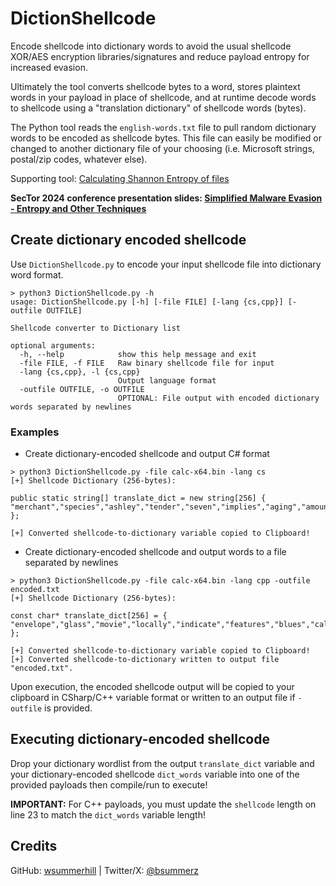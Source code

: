 # DictionShellcode

Encode shellcode into dictionary words to avoid the usual shellcode XOR/AES encryption libraries/signatures and reduce payload entropy for increased evasion.<br />

Ultimately the tool converts shellcode bytes to a word, stores plaintext words in your payload in place of shellcode, and at runtime decode words to shellcode using a "translation dictionary" of shellcode words (bytes).<br />

The Python tool reads the `english-words.txt` file to pull random dictionary words to be encoded as shellcode bytes. This file can easily be modified or changed to another dictionary file of your choosing (i.e. Microsoft strings, postal/zip codes, whatever else).<br />

Supporting tool: [Calculating Shannon Entropy of files](https://gist.github.com/wsummerhill/a5a2068e717b5c290ab345c05ef99fcc)

**SecTor 2024 conference presentation slides: [Simplified Malware Evasion - Entropy and Other Techniques](https://i.blackhat.com/SecTor-2024/Sector-24-Summerhill-SimplifiedMalwareEvasion.pdf)**

## Create dictionary encoded shellcode

Use `DictionShellcode.py` to encode your input shellcode file into dictionary word format.

```
> python3 DictionShellcode.py -h
usage: DictionShellcode.py [-h] [-file FILE] [-lang {cs,cpp}] [-outfile OUTFILE]

Shellcode converter to Dictionary list

optional arguments:
  -h, --help            show this help message and exit
  -file FILE, -f FILE   Raw binary shellcode file for input
  -lang {cs,cpp}, -l {cs,cpp}
                        Output language format
  -outfile OUTFILE, -o OUTFILE
                        OPTIONAL: File output with encoded dictionary words separated by newlines
```

### Examples
- Create dictionary-encoded shellcode and output C# format <br />
```
> python3 DictionShellcode.py -file calc-x64.bin -lang cs
[+] Shellcode Dictionary (256-bytes):

public static string[] translate_dict = new string[256] { "merchant","species","ashley","tender","seven","implies","aging","amounts","solely","accessed","picture","seventh","engage","ruled","shows","former","toolkit","africa","mailman","tobago","decimal","perform","western","haiti","supply","values","scales","postcard","alloy","blood","tuning","writing","views","yields","fantasy","effect","filed","forgot","mongolia","equipped","shaped","title","tampa","downtown","deviant","intro","street","watch","hiring","pastor","crime","damages","clark","before","adapter","during","degrees","count","walks","estimate","tricks","child","combat","angels","seasonal","ebook","remain","scenes","mailto","refined","scout","pearl","everyday","nickel","checks","teach","working","cooler","address","marking","skilled","icons","asking","quoted","tunnel","equally","deadly","hunter","noted","mambo","betting","uruguay","folding","possess","survival","hotmail","equality","document","derby","terms","ralph","human","surprise","affairs","marriott","coming","bunny","jackson","centre","wireless","emirates","pants","aaron","bosnia","wanting","donna","warning","default","remote","dining","thousand","concept","factory","unlike","sharon","insight","missile","further","korea","funds","jerry","dated","based","madrid","reduces","agrees","criminal","sydney","courses","plane","mitchell","after","reminder","connect","program","leonard","between","louis","plymouth","coverage","oriental","adobe","notion","simple","adidas","campus","radio","studies","kenny","rewards","logical","swimming","findings","storm","dragon","sapphire","partly","morgan","websites","savage","fitness","thailand","movers","observed","stating","surgical","grave","almost","barnes","turbo","clouds","standing","prices","affects","merely","opposed","creating","modem","smell","mattress","timely","tucson","welsh","fortune","quantity","banned","mcdonald","shanghai","packard","arrival","touch","locks","which","logan","avoiding","diving","mentor","solid","supplies","occurred","apple","install","remained","insulin","label","capacity","pound","enhance","object","drinking","columbia","shopper","feelings","slightly","robbie","minimal","funny","tribes","invasion","despite","learning","darkness","elephant","spine","fighter","belgium","unsigned","choose","crawford","bones","saddam","pierre","puzzles","economic","avoid","update","falling","bringing","skiing","helmet","receiver","chick","lying","turned","rankings","warner" };

[+] Converted shellcode-to-dictionary variable copied to Clipboard!
```

- Create dictionary-encoded shellcode and output words to a file separated by newlines <br />
```
> python3 DictionShellcode.py -file calc-x64.bin -lang cpp -outfile encoded.txt
[+] Shellcode Dictionary (256-bytes):

const char* translate_dict[256] = { "envelope","glass","movie","locally","indicate","features","blues","called","unity","adapted","civil","reserve","wisdom","engaging","wrote","weapon","marshall","lexmark","cruise","material","walls","bible","pharmacy","thailand","fight","counsel","jackson","vertical","olympics","death","pointing","putting","taxes","educated","needed","interior","toolkit","ready","puzzle","optional","weighted","incident","orange","province","gauge","paint","pages","friends","raising","strips","logitech","poultry","bedrooms","density","amazing","around","mixing","studies","dietary","romance","dialog","through","training","depot","annie","boston","eminem","casinos","tommy","segment","heath","develop","within","lonely","sheet","allen","helpful","catalog","weekly","advice","gratuit","jennifer","editors","ventures","zealand","sending","turner","falling","attacks","purse","madison","reviewer","innocent","basic","already","overall","expand","burst","older","enquiry","makes","always","patent","somewhat","memorial","enemy","combo","ascii","followed","crown","banner","america","verified","mirror","yukon","choir","arrange","charged","plaza","ecuador","marker","robin","harder","doors","beverage","strongly","signs","nuclear","accuracy","stocks","virus","achieved","trading","beauty","browsing","meets","cement","metric","crucial","diary","wages","displays","concept","going","trustees","contain","movement","images","sales","samoa","release","amateur","compete","british","superior","pleasure","norfolk","cutting","specs","channel","tones","valued","viewing","federal","verbal","illinois","silver","targeted","writers","wyoming","angola","shanghai","however","genres","reserves","velocity","somebody","stroke","barrier","ranked","inspired","portland","strain","waves","write","invite","crime","china","seconds","october","decline","trades","probably","hoped","offense","fountain","fisher","detect","trips","neighbor","better","entered","contests","holding","shade","november","canvas","kitty","finnish","becoming","offices","ensure","israeli","seeing","voting","matthew","baking","trees","burner","capital","exempt","section","force","milan","template","smoking","calvin","alias","theories","laundry","guest","opens","readings","exchange","quiet","brand","buyer","borders","checking","elect","actually","compact","blanket","chelsea","missing","locked","villas","pretty","phrases","picked","final","champion","swiss","beliefs","stopped","dubai" };

[+] Converted shellcode-to-dictionary variable copied to Clipboard!
[+] Converted shellcode-to-dictionary written to output file "encoded.txt".
```

Upon execution, the encoded shellcode output will be copied to your clipboard in CSharp/C++ variable format or written to an output file if `-outfile` is provided. <br />


## Executing dictionary-encoded shellcode

Drop your dictionary wordlist from the output `translate_dict` variable and your dictionary-encoded shellcode `dict_words` variable into one of the provided payloads then compile/run to execute! <br />

**IMPORTANT:** For C++ payloads, you must update the `shellcode` length on line 23 to match the `dict_words` variable length!<br />

## Credits

GitHub: [wsummerhill](https://github.com/wsummerhill) | Twitter/X: [@bsummerz](https://twitter.com/bsummerz)
